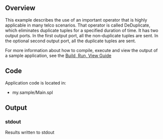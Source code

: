 ## Overview
This example describes the use of an important operator that is highly applicable in many telco scenarios. That operator is called DeDuplicate, which eliminates duplicate tuples for a specified duration of time. It has two output ports. In the first output port, all the non-duplicate tuples are sent. In the optional second output port, all the duplicate tuples are sent.

For more information about how to compile, execute and view the output of a sample application, see the [Build, Run, View Guide](../../BuildRunView.md)

## Code
Application code is located in:
* my.sample/Main.spl

## Output

### stdout
Results written to stdout

